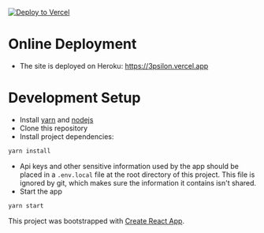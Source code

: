 [![Deploy to Vercel](https://vercel.com/button)](https://vercel.com/import/project?template=https://github.com/muskuloes/epsilon)
# Online Deployment
- The site is deployed on Heroku: https://3psilon.vercel.app
# Development Setup

- Install [yarn](https://classic.yarnpkg.com/en/) and [nodejs](https://nodejs.org/en/download/)
- Clone this repository
- Install project dependencies:

```sh
yarn install
```

- Api keys and other sensitive information used by the app should be placed in a `.env.local` file at the root directory of this project. This file is ignored by git, which makes sure the information it contains isn't shared.
- Start the app

```sh
yarn start
```

This project was bootstrapped with [Create React App](https://github.com/facebook/create-react-app).
